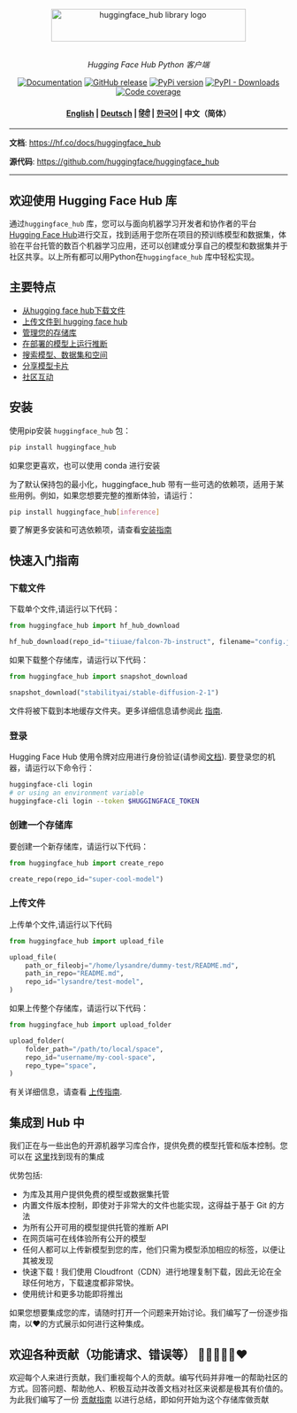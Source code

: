 <p align="center">
  <picture>
    <source media="(prefers-color-scheme: dark)" srcset="https://hf-mirror.com/datasets/huggingface/documentation-images/raw/main/huggingface_hub-dark.svg">
    <source media="(prefers-color-scheme: light)" srcset="https://hf-mirror.com/datasets/huggingface/documentation-images/raw/main/huggingface_hub.svg">
    <img alt="huggingface_hub library logo" src="https://hf-mirror.com/datasets/huggingface/documentation-images/raw/main/huggingface_hub.svg" width="352" height="59" style="max-width: 100%;">
  </picture>
  <br/>
  <br/>
</p> 

<p align="center">
    <i>Hugging Face Hub Python 客户端</i>
</p>

<p align="center">
    <a href="https://hf-mirror.com/docs/huggingface_hub/en/index"><img alt="Documentation" src="https://img.shields.io/website/http/hf-mirror.com/docs/huggingface_hub/index.svg?down_color=red&down_message=offline&up_message=online&label=doc"></a>
    <a href="https://github.com/huggingface/huggingface_hub/releases"><img alt="GitHub release" src="https://img.shields.io/github/release/huggingface/huggingface_hub.svg"></a>
    <a href="https://github.com/huggingface/huggingface_hub"><img alt="PyPi version" src="https://img.shields.io/pypi/pyversions/huggingface_hub.svg"></a>
    <a href="https://pypi.org/project/huggingface-hub"><img alt="PyPI - Downloads" src="https://img.shields.io/pypi/dm/huggingface_hub"></a>
    <a href="https://codecov.io/gh/huggingface/huggingface_hub"><img alt="Code coverage" src="https://codecov.io/gh/huggingface/huggingface_hub/branch/main/graph/badge.svg?token=RXP95LE2XL"></a>
</p>

<h4 align="center">
    <p>
        <a href="https://github.com/huggingface/huggingface_hub/blob/main/README.md">English</a> |
        <a href="https://github.com/huggingface/huggingface_hub/blob/main/i18n/README_de.md">Deutsch</a> |
        <a href="https://github.com/huggingface/huggingface_hub/blob/main/i18n/README_hi.md">हिंदी</a> |
        <a href="https://github.com/huggingface/huggingface_hub/blob/main/i18n/README_ko.md">한국어</a> |
        <b>中文（简体）</b>
    <p>
</h4>

---

**文档**: <a href="https://hf.co/docs/huggingface_hub" target="_blank">https://hf.co/docs/huggingface_hub </a>

**源代码**: <a href="https://github.com/huggingface/huggingface_hub" target="_blank">https://github.com/huggingface/huggingface_hub </a>

---

## 欢迎使用 Hugging Face Hub 库

通过`huggingface_hub` 库，您可以与面向机器学习开发者和协作者的平台 [Hugging Face Hub](https://hf-mirror.com/)进行交互，找到适用于您所在项目的预训练模型和数据集，体验在平台托管的数百个机器学习应用，还可以创建或分享自己的模型和数据集并于社区共享。以上所有都可以用Python在`huggingface_hub` 库中轻松实现。

## 主要特点

- [从hugging face hub下载文件](https://hf-mirror.com/docs/huggingface_hub/en/guides/download)
- [上传文件到 hugging face hub](https://hf-mirror.com/docs/huggingface_hub/en/guides/upload)
- [管理您的存储库](https://hf-mirror.com/docs/huggingface_hub/en/guides/repository)
- [在部署的模型上运行推断](https://hf-mirror.com/docs/huggingface_hub/en/guides/inference)
- [搜索模型、数据集和空间](https://hf-mirror.com/docs/huggingface_hub/en/guides/search)
- [分享模型卡片](https://hf-mirror.com/docs/huggingface_hub/en/guides/model-cards)
- [社区互动](https://hf-mirror.com/docs/huggingface_hub/en/guides/community)

## 安装

使用pip安装 `huggingface_hub` 包：

```bash
pip install huggingface_hub
```

如果您更喜欢，也可以使用 conda 进行安装

为了默认保持包的最小化，huggingface_hub 带有一些可选的依赖项，适用于某些用例。例如，如果您想要完整的推断体验，请运行：

```bash
pip install huggingface_hub[inference]
```

要了解更多安装和可选依赖项，请查看[安装指南](https://hf-mirror.com/docs/huggingface_hub/cn/安装)

## 快速入门指南

### 下载文件

下载单个文件,请运行以下代码：

```py
from huggingface_hub import hf_hub_download

hf_hub_download(repo_id="tiiuae/falcon-7b-instruct", filename="config.json")
```

如果下载整个存储库，请运行以下代码：

```py
from huggingface_hub import snapshot_download

snapshot_download("stabilityai/stable-diffusion-2-1")
```

文件将被下载到本地缓存文件夹。更多详细信息请参阅此 [指南](https://hf-mirror.com/docs/huggingface_hub/en/guides/manage-cache).

### 登录

Hugging Face Hub 使用令牌对应用进行身份验证(请参阅[文档](https://hf-mirror.com/docs/hub/security-tokens)). 要登录您的机器，请运行以下命令行：

```bash
huggingface-cli login
# or using an environment variable
huggingface-cli login --token $HUGGINGFACE_TOKEN
```

### 创建一个存储库

要创建一个新存储库，请运行以下代码：

```py
from huggingface_hub import create_repo

create_repo(repo_id="super-cool-model")
```

### 上传文件

上传单个文件,请运行以下代码

```py
from huggingface_hub import upload_file

upload_file(
    path_or_fileobj="/home/lysandre/dummy-test/README.md",
    path_in_repo="README.md",
    repo_id="lysandre/test-model",
)
```

如果上传整个存储库，请运行以下代码：

```py
from huggingface_hub import upload_folder

upload_folder(
    folder_path="/path/to/local/space",
    repo_id="username/my-cool-space",
    repo_type="space",
)
```

有关详细信息，请查看 [上传指南](https://hf-mirror.com/docs/huggingface_hub/en/guides/upload).

## 集成到 Hub 中

我们正在与一些出色的开源机器学习库合作，提供免费的模型托管和版本控制。您可以在 [这里](https://hf-mirror.com/docs/hub/libraries)找到现有的集成

优势包括:

- 为库及其用户提供免费的模型或数据集托管
- 内置文件版本控制，即使对于非常大的文件也能实现，这得益于基于 Git 的方法
- 为所有公开可用的模型提供托管的推断 API
- 在网页端可在线体验所有公开的模型
- 任何人都可以上传新模型到您的库，他们只需为模型添加相应的标签，以便让其被发现
- 快速下载！我们使用 Cloudfront（CDN）进行地理复制下载，因此无论在全球任何地方，下载速度都非常快。
- 使用统计和更多功能即将推出

如果您想要集成您的库，请随时打开一个问题来开始讨论。我们编写了一份逐步指南，以❤️的方式展示如何进行这种集成。

## 欢迎各种贡献（功能请求、错误等） 💙💚💛💜🧡❤️

欢迎每个人来进行贡献，我们重视每个人的贡献。编写代码并非唯一的帮助社区的方式。回答问题、帮助他人、积极互动并改善文档对社区来说都是极其有价值的。为此我们编写了一份 [贡献指南](https://github.com/huggingface/huggingface_hub/blob/main/CONTRIBUTING.md) 以进行总结，即如何开始为这个存储库做贡献
